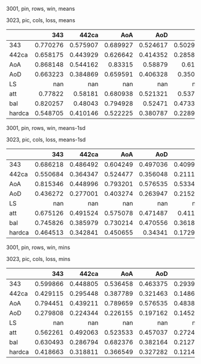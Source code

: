 3001, pin, rows, win, means

3023, pic, cols, loss, means

|        |        343 |      442ca |        AoA |        AoD |         LS |        att |        bal |     hardca |
|:-------|-----------:|-----------:|-----------:|-----------:|-----------:|-----------:|-----------:|-----------:|
| 343    |   0.770276 |   0.575907 |   0.689927 |   0.524617 |   0.502998 |   0.687858 |   0.616411 |   0.595095 |
| 442ca  |   0.658175 |   0.443929 |   0.626642 |   0.414352 |   0.285864 |   0.595268 |   0.531561 |   0.472467 |
| AoA    |   0.868148 |   0.544162 |   0.83315  |   0.58879  |   0.6169   |   0.805506 |   0.723037 |   0.492341 |
| AoD    |   0.663223 |   0.384869 |   0.659591 |   0.406328 |   0.35049  |   0.624034 |   0.550182 |   0.359409 |
| LS     | nan        | nan        | nan        | nan        | nan        | nan        | nan        | nan        |
| att    |   0.77822  |   0.58181  |   0.680938 |   0.521321 |   0.53796  |   0.697659 |   0.623656 |   0.600454 |
| bal    |   0.820257 |   0.48043  |   0.794928 |   0.52471  |   0.473385 |   0.751686 |   0.666275 |   0.452499 |
| hardca |   0.548705 |   0.410146 |   0.522225 |   0.380787 |   0.228979 |   0.516303 |   0.480235 |   0.458945 |

3001, pin, rows, win, means-1sd

3023, pic, cols, loss, means-1sd

|        |        343 |      442ca |        AoA |        AoD |         LS |        att |        bal |     hardca |
|:-------|-----------:|-----------:|-----------:|-----------:|-----------:|-----------:|-----------:|-----------:|
| 343    |   0.686218 |   0.486492 |   0.604249 |   0.497036 |   0.409939 |   0.657223 |   0.55289  |   0.533141 |
| 442ca  |   0.550684 |   0.364347 |   0.524477 |   0.356048 |   0.211166 |   0.53295  |   0.466947 |   0.388101 |
| AoA    |   0.815346 |   0.448996 |   0.793201 |   0.576535 |   0.533426 |   0.805506 |   0.68352  |   0.449525 |
| AoD    |   0.436272 |   0.277001 |   0.403274 |   0.263947 |   0.215239 |   0.401562 |   0.361016 |   0.292041 |
| LS     | nan        | nan        | nan        | nan        | nan        | nan        | nan        | nan        |
| att    |   0.675126 |   0.491524 |   0.575078 |   0.471487 |   0.41144  |   0.621477 |   0.535322 |   0.55156  |
| bal    |   0.745826 |   0.385979 |   0.730214 |   0.470556 |   0.361871 |   0.70445  |   0.601045 |   0.381293 |
| hardca |   0.464513 |   0.342841 |   0.450655 |   0.34341  |   0.172928 |   0.462632 |   0.427787 |   0.384544 |

3001, pin, rows, win, mins

3023, pic, cols, loss, mins

|        |        343 |      442ca |        AoA |        AoD |         LS |        att |        bal |     hardca |
|:-------|-----------:|-----------:|-----------:|-----------:|-----------:|-----------:|-----------:|-----------:|
| 343    |   0.599866 |   0.448805 |   0.536458 |   0.463375 |   0.293926 |   0.629162 |   0.478537 |   0.488111 |
| 442ca  |   0.429115 |   0.295448 |   0.387789 |   0.321463 |   0.148688 |   0.470721 |   0.371129 |   0.317537 |
| AoA    |   0.794451 |   0.439211 |   0.789659 |   0.576535 |   0.483854 |   0.805506 |   0.657296 |   0.448966 |
| AoD    |   0.279808 |   0.224344 |   0.226155 |   0.197162 |   0.145263 |   0.295404 |   0.245275 |   0.256597 |
| LS     | nan        | nan        | nan        | nan        | nan        | nan        | nan        | nan        |
| att    |   0.562261 |   0.492063 |   0.523533 |   0.457037 |   0.272443 |   0.59248  |   0.449521 |   0.532535 |
| bal    |   0.630493 |   0.286794 |   0.682376 |   0.382164 |   0.212776 |   0.654167 |   0.500299 |   0.296908 |
| hardca |   0.418663 |   0.318811 |   0.366549 |   0.327282 |   0.121426 |   0.45828  |   0.38209  |   0.355818 |

